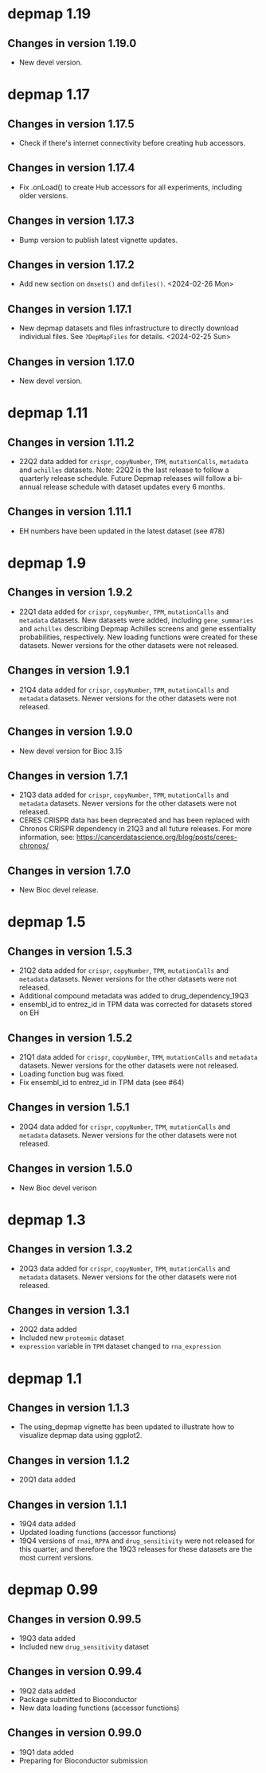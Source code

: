 # depmap 1.19

## Changes in version 1.19.0

- New devel version.

# depmap 1.17

## Changes in version 1.17.5

- Check if there's internet connectivity before creating hub
  accessors.

## Changes in version 1.17.4

- Fix .onLoad() to create Hub accessors for all experiments, including
  older versions.

## Changes in version 1.17.3

- Bump version to publish latest vignette updates.

## Changes in version 1.17.2

- Add new section on `dmsets()` and `dmfiles()`. <2024-02-26 Mon>

## Changes in version 1.17.1

- New depmap datasets and files infrastructure to directly download
  individual files. See `?DepMapFiles` for details. <2024-02-25 Sun>

## Changes in version 1.17.0

- New devel version.

# depmap 1.11

## Changes in version 1.11.2

- 22Q2 data added for `crispr`, `copyNumber`, `TPM`, `mutationCalls`,
  `metadata` and `achilles` datasets. Note: 22Q2 is the last release to follow
  a quarterly release schedule. Future Depmap releases will follow a bi-annual
  release schedule with dataset updates every 6 months.

## Changes in version 1.11.1

- EH numbers have been updated in the latest dataset (see #78)

# depmap 1.9

## Changes in version 1.9.2

- 22Q1 data added for `crispr`, `copyNumber`, `TPM`, `mutationCalls`
  and `metadata` datasets. New datasets were added, including `gene_summaries`
  and `achilles` describing Depmap Achilles screens and gene essentiality
  probabilities, respectively. New loading functions were created for these
  datasets. Newer versions for the other datasets were not released.

## Changes in version 1.9.1

- 21Q4 data added for `crispr`, `copyNumber`, `TPM`, `mutationCalls`
  and `metadata` datasets. Newer versions for the other datasets were
  not released.

## Changes in version 1.9.0

- New devel version for Bioc 3.15

## Changes in version 1.7.1

- 21Q3 data added for `crispr`, `copyNumber`, `TPM`, `mutationCalls`
  and `metadata` datasets. Newer versions for the other datasets were
  not released.
- CERES CRISPR data has been deprecated and has been replaced with Chronos
  CRISPR dependency in 21Q3 and all future releases. For more information, see:
  https://cancerdatascience.org/blog/posts/ceres-chronos/

## Changes in version 1.7.0

- New Bioc devel release.

# depmap 1.5

## Changes in version 1.5.3

- 21Q2 data added for `crispr`, `copyNumber`, `TPM`, `mutationCalls`
  and `metadata` datasets. Newer versions for the other datasets were
  not released.
- Additional compound metadata was added to drug_dependency_19Q3
- ensembl_id to entrez_id in TPM data was corrected for datasets stored on EH

## Changes in version 1.5.2

- 21Q1 data added for `crispr`, `copyNumber`, `TPM`, `mutationCalls`
  and `metadata` datasets. Newer versions for the other datasets were
  not released.
- Loading function bug was fixed.
- Fix ensembl_id to entrez_id in TPM data (see #64)

## Changes in version 1.5.1

- 20Q4 data added for `crispr`, `copyNumber`, `TPM`, `mutationCalls`
  and `metadata` datasets. Newer versions for the other datasets
  were not released.

## Changes in version 1.5.0

- New Bioc devel verison

# depmap 1.3

## Changes in version 1.3.2

- 20Q3 data added for `crispr`, `copyNumber`, `TPM`, `mutationCalls`
  and `metadata` datasets. Newer versions for the other datasets
  were not released.

## Changes in version 1.3.1

- 20Q2 data added
- Included new `proteomic` dataset
- `expression` variable in `TPM` dataset changed to `rna_expression`

# depmap 1.1

## Changes in version 1.1.3

- The using_depmap vignette has been updated to illustrate how to
  visualize depmap data using ggplot2.

## Changes in version 1.1.2

- 20Q1 data added

## Changes in version 1.1.1

- 19Q4 data added
- Updated loading functions (accessor functions)
- 19Q4 versions of `rnai`, `RPPA` and `drug_sensitivity` were not
  released for this quarter, and therefore the 19Q3 releases for
  these datasets are the most current versions.

# depmap 0.99

## Changes in version 0.99.5

- 19Q3 data added
- Included new `drug_sensitivity` dataset

## Changes in version 0.99.4

- 19Q2 data added
- Package submitted to Bioconductor
- New data loading functions (accessor functions)

## Changes in version 0.99.0

- 19Q1 data added
- Preparing for Bioconductor submission

